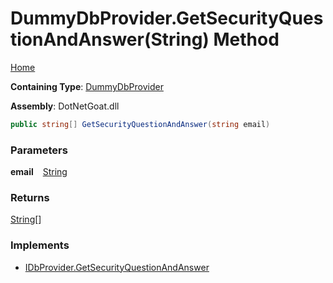 # DummyDbProvider\.GetSecurityQuestionAndAnswer\(String\) Method

[Home](../../../../../../../README.md)

**Containing Type**: [DummyDbProvider](../README.md)

**Assembly**: DotNetGoat\.dll

```csharp
public string[] GetSecurityQuestionAndAnswer(string email)
```

### Parameters

**email** &ensp; [String](https://docs.microsoft.com/en-us/dotnet/api/system.string)

### Returns

[String](https://docs.microsoft.com/en-us/dotnet/api/system.string)\[\]

### Implements

* [IDbProvider.GetSecurityQuestionAndAnswer](../../IDbProvider/GetSecurityQuestionAndAnswer/README.md)
